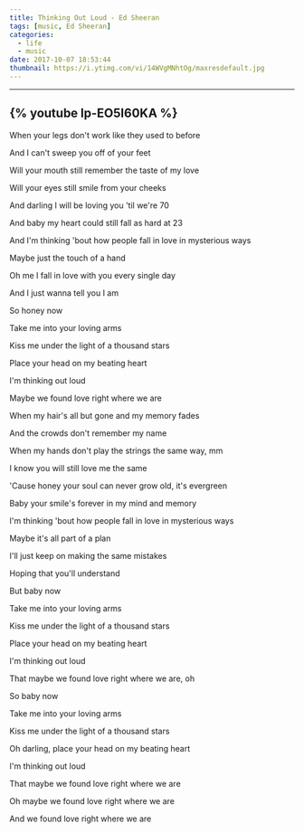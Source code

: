 ```yaml
---
title: Thinking Out Loud - Ed Sheeran
tags: [music, Ed Sheeran]
categories:
  - life
  - music
date: 2017-10-07 18:53:44
thumbnail: https://i.ytimg.com/vi/14WVgMNhtOg/maxresdefault.jpg
---
```


---
{% youtube lp-EO5I60KA %}
---

When your legs don't work like they used to before
   
And I can't sweep you off of your feet
<!-- more -->
Will your mouth still remember the taste of my love

Will your eyes still smile from your cheeks

And darling I will be loving you 'til we're 70

And baby my heart could still fall as hard at 23

And I'm thinking 'bout how people fall in love in mysterious ways

Maybe just the touch of a hand

Oh me I fall in love with you every single day

And I just wanna tell you I am

So honey now

Take me into your loving arms

Kiss me under the light of a thousand stars

Place your head on my beating heart

I'm thinking out loud

Maybe we found love right where we are

When my hair's all but gone and my memory fades

And the crowds don't remember my name

When my hands don't play the strings the same way, mm

I know you will still love me the same

'Cause honey your soul can never grow old, it's evergreen

Baby your smile's forever in my mind and memory

I'm thinking 'bout how people fall in love in mysterious ways

Maybe it's all part of a plan

I'll just keep on making the same mistakes

Hoping that you'll understand

But baby now

Take me into your loving arms

Kiss me under the light of a thousand stars

Place your head on my beating heart

I'm thinking out loud

That maybe we found love right where we are, oh

So baby now

Take me into your loving arms

Kiss me under the light of a thousand stars

Oh darling, place your head on my beating heart

I'm thinking out loud

That maybe we found love right where we are

Oh maybe we found love right where we are

And we found love right where we are
